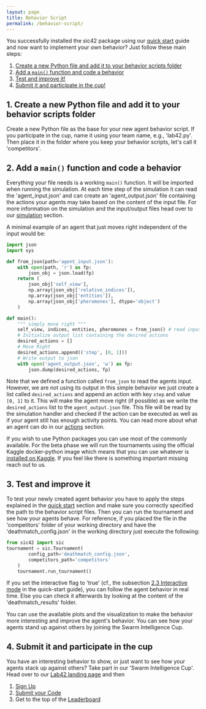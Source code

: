 ```yaml
---
layout: page
title: Behavior Script
permalink: /behavior-script/
---
```


You successfully installed the sic42 package using our [quick start](/quick-start/) guide and now want to implement your own behavior? Just follow these main steps:

1. [Create a new Python file and add it to your behavior scripts folder](#1-create-a-new-python-file-and-add-it-to-your-behavior-scripts-folder)
2. [Add a `main()` function and code a behavior](#2-add-a-main-function-and-code-a-behavior)
3. [Test and improve it!](#3-test-and-improve-it)
4. [Submit it and participate in the cup!](#4-submit-it-and-participate-in-the-cup)

## 1. Create a new Python file and add it to your behavior scripts folder

Create a new Python file as the base for your new agent behavior script. If you participate in the cup, name it using your team name, e.g., 'lab42.py'. Then place it in the folder where you keep your behavior scripts, let's call it 'competitors'.

## 2. Add a `main()` function and code a behavior

Everything your file needs is a working `main()` function. It will be imported when running the simulation. At each time step of the simulation it can read the 'agent_input.json' and can create an 'agent_output.json' file containing the
actions your agents may take based on the content of the input file. For more information on the simulation and the input/output files head over to our [simulation](/simulation/) section.

A minimal example of an agent that just moves right independent of the input would be:

```python
import json
import sys

def from_json(path='agent_input.json'):
    with open(path, 'r') as fp:
        json_obj = json.load(fp)
    return (
        json_obj['self_view'],
        np.array(json_obj['relative_indices']),
        np.array(json_obj['entities']),
        np.array(json_obj['pheromones'], dtype='object')
    )

def main():
    """ simply move right """
    self_view, indices, entities, pheromones = from_json() # read input from json even though we don't need it
    # Initialize output list containing the desired actions
    desired_actions = []
    # Move Right
    desired_actions.append(('step', [0, 1]))
    # Write output to json
    with open('agent_output.json', 'w') as fp:
        json.dump(desired_actions, fp)
```

Note that we defined a function called `from_json` to read the agents input. However, we are not using its output in this simple behavior we just create a list called `desired_actions` and append an action with key `step` and value `[0, 1]` to it.
This will make the agent move right (if possible) as we write the `desired_actions` list to the `agent_output.json` file. This file will be read by the simulation handler and checked if the action can be executed as well as if your
agent still has enough activity points. You can read more about what an agent can do in our [actions](/actions/) section.

If you wish to use Python packages you can use most of the commonly available. For the beta phase we will run the tournaments using the official Kaggle docker-python image which means that you can use whatever is
[installed on Kaggle](https://www.kaggle.com/code/nagadomi/list-of-installed-packages). If you feel like there is something important missing reach out to us.

## 3. Test and improve it

To test your newly created agent behavior you have to apply the steps explained in the [quick start](/quick-start/) section and make sure you correctly specified the path to the behavior script files. Then you can run the tournament and
see how your agents behave. For reference, if you placed the file in the 'competitors' folder of your working directory and have the 'deathmatch_config.json' in the working directory just execute the following:

```python
from sic42 import sic
tournament = sic.Tournament(
        config_path='deathmatch_config.json',
        competitors_path='competitors'
    )
    tournament.run_tournament()
```

If you set the interactive flag to 'true' (cf., the subsection [2.3 Interactive mode](/quick-start/#23-interactive-mode) in the quick-start guide), you can follow the agent behavior in real time. Else you can check it afterwards by looking
at the content of the 'deathmatch_results' folder.

You can use the available plots and the visualization to make the behavior more interesting and improve the agent's behavior. You can see how your agents stand up against others by joining the Swarm Intelligence Cup.

## 4. Submit it and participate in the cup

You have an interesting behavior to show, or just want to see how your agents stack up against others? Take part in our 'Swarm Intelligence Cup'. Head over to our [Lab42 landing page](https://lab42.global/sic/) and then

1. [Sign Up](https://lab42.global/sic/registration/)
2. [Submit your Code](https://lab42.global/sic/submission/)
3. Get to the top of the [Leaderboard](https://lab42.global/sic/leaderboard/)